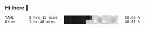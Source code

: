### Hi there 👋

<!--
**yeya24/yeya24** is a ✨ _special_ ✨ repository because its `README.md` (this file) appears on your GitHub profile.

Here are some ideas to get you started:

- 🔭 I’m currently working on ...
- 🌱 I’m currently learning ...
- 👯 I’m looking to collaborate on ...
- 🤔 I’m looking for help with ...
- 💬 Ask me about ...
- 📫 How to reach me: ...
- 😄 Pronouns: ...
- ⚡ Fun fact: ...
-->

<!--START_SECTION:waka-->

```text
YAML       2 hrs 15 mins   ████████████▓░░░░░░░░░░░░   50.65 %
Other      1 hr 48 mins    ██████████░░░░░░░░░░░░░░░   40.61 %
```

<!--END_SECTION:waka-->

